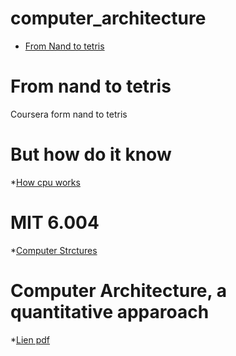 # computer_architecture
* [From Nand to tetris](#from-nand-to-tetris)

# From nand to tetris
Coursera form nand to tetris

# But how do it know 
*[How cpu works](https://www.youtube.com/watch?v=cNN_tTXABUA)

# MIT 6.004
*[Computer Strctures](https://www.youtube.com/watch?v=7P-LGEJS3A8&list=PLDSlqjcPpoL64CJdF0Qee5oWqGS6we_Yu)

# Computer Architecture, a quantitative apparoach
*[Lien pdf](https://www.cse.iitd.ac.in/~rijurekha/col216/quantitative_approach.pdf)
